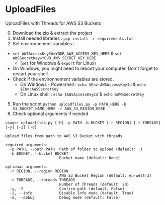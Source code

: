 # UploadFiles
UploadFiles with Threads for AWS S3 Buckets

0. Download the zip & extract the project
1. Install needed libraries : `pip install -r requirements.txt`
2. Set environnement variables : 
  - `set AWSAccessKeyId=YOUR_AWS_ACCESS_KEY_HERE` & `set AWSSecretKey=YOUR_AWS_SECRET_KEY_HERE` 
    - (`set` for Windows & `export` for Linux)
  - On Windows, you might need to reboot your computer. Don't forget to restart your shell. 
  - Check if the environnement variables are stored.
    - On Windows - Powershell : `echo $Env:AWSAccessKeyId` & `echo $Env:AWSSecretKey`
    - On Linux shell : `echo $AWSAccessKeyId` & `echo $AWSSecretKey`
5. Run the script `python uploadfiles.py -p PATH_HERE -b S3_BUCKET_NAME_HERE -r AWS_S3_REGION_HERE`
6. Check optional arguments if needed
```
usage: uploadfiles.py [-h] -p PATH -b BUCKET [-r REGION] [-t THREADS] [-y] [-i] [-d]

Upload files from path to AWS S3 Bucket with threads

required arguments:
  -p PATH, --path PATH  Path of folder to upload (default: .)
  -b BUCKET, --bucket BUCKET
                        Bucket name (default: None)

optional arguments:
  -r REGION, --region REGION
                        AWS S3 Bucket Region (default: eu-west-3)
  -t THREADS, --threads THREADS
                        Number of Threads (default: 20)
  -y, -Y                Confirm path (default: False)
  -i, --info            Disable Info mode (default: True)
  -d, --debug           Debug mode (default: False)
```
